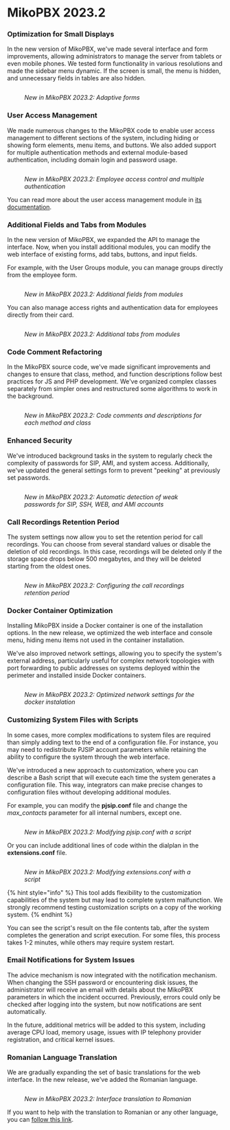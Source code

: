 # MikoPBX 2023.2

### Optimization for Small Displays

In the new version of MikoPBX, we've made several interface and form improvements, allowing administrators to manage the server from tablets or even mobile phones. We tested form functionality in various resolutions and made the sidebar menu dynamic. If the screen is small, the menu is hidden, and unnecessary fields in tables are also hidden.

<figure><img src="../../.gitbook/assets/2023_2AdaptiveEng.gif" alt=""><figcaption><p><em>New in MikoPBX 2023.2: Adaptive forms</em></p></figcaption></figure>

### User Access Management

We made numerous changes to the MikoPBX code to enable user access management to different sections of the system, including hiding or showing form elements, menu items, and buttons. We also added support for multiple authentication methods and external module-based authentication, including domain login and password usage.

<figure><img src="../../.gitbook/assets/module-index-page.png" alt=""><figcaption><p><em>New in MikoPBX 2023.2: Employee access control and multiple authentication</em></p></figcaption></figure>

You can read more about the user access management module in [its documentation](../../modules/miko/module-users-u-i.md).

### Additional Fields and Tabs from Modules

In the new version of MikoPBX, we expanded the API to manage the interface. Now, when you install additional modules, you can modify the web interface of existing forms, add tabs, buttons, and input fields.

For example, with the User Groups module, you can manage groups directly from the employee form.

<figure><img src="../../.gitbook/assets/New2023.2.additionalFieldsEn.png" alt=""><figcaption><p><em>New in MikoPBX 2023.2: Additional fields from modules</em></p></figcaption></figure>

You can also manage access rights and authentication data for employees directly from their card.

<figure><img src="../../.gitbook/assets/New2023.2.additionalTabEn.png" alt=""><figcaption><p><em>New in MikoPBX 2023.2: Additional tabs from modules</em></p></figcaption></figure>

### Code Comment Refactoring

In the MikoPBX source code, we've made significant improvements and changes to ensure that class, method, and function descriptions follow best practices for JS and PHP development. We've organized complex classes separately from simpler ones and restructured some algorithms to work in the background.

<figure><img src="../../.gitbook/assets/New2023.3.CodeCommentsEng.png" alt=""><figcaption><p><em>New in MikoPBX 2023.2: Code comments and descriptions for each method and class</em></p></figcaption></figure>

### Enhanced Security

We've introduced background tasks in the system to regularly check the complexity of passwords for SIP, AMI, and system access. Additionally, we've updated the general settings form to prevent "peeking" at previously set passwords.

<figure><img src="../../.gitbook/assets/New2023.2 - simple passwords en.png" alt=""><figcaption><p><em>New in MikoPBX 2023.2: Automatic detection of weak passwords for SIP, SSH, WEB, and AMI accounts</em></p></figcaption></figure>

### Call Recordings Retention Period

The system settings now allow you to set the retention period for call recordings. You can choose from several standard values or disable the deletion of old recordings. In this case, recordings will be deleted only if the storage space drops below 500 megabytes, and they will be deleted starting from the oldest ones.

<figure><img src="../../.gitbook/assets/New2023.2 - recordingsSliderEn.png" alt=""><figcaption><p><em>New in MikoPBX 2023.2: Configuring the call recordings retention period</em></p></figcaption></figure>

### Docker Container Optimization

Installing MikoPBX inside a Docker container is one of the installation options. In the new release, we optimized the web interface and console menu, hiding menu items not used in the container installation.&#x20;

We've also improved network settings, allowing you to specify the system's external address, particularly useful for complex network topologies with port forwarding to public addresses on systems deployed within the perimeter and installed inside Docker containers.

<figure><img src="../../.gitbook/assets/New2023.2 - docker-nework-en.png" alt=""><figcaption><p><em>New in MikoPBX 2023.2: Optimized network settings for the docker instalation</em></p></figcaption></figure>

### Customizing System Files with Scripts

In some cases, more complex modifications to system files are required than simply adding text to the end of a configuration file. For instance, you may need to redistribute PJSIP account parameters while retaining the ability to configure the system through the web interface.

We've introduced a new approach to customization, where you can describe a Bash script that will execute each time the system generates a configuration file. This way, integrators can make precise changes to configuration files without developing additional modules.

For example, you can modify the **pjsip.conf** file and change the _max\_contacts_ parameter for all internal numbers, except one.

<figure><img src="../../.gitbook/assets/New2023.2 - pjsip max contact en.png" alt=""><figcaption><p><em>New in MikoPBX 2023.2: Modifying pjsip.conf with a script</em></p></figcaption></figure>

Or you can include additional lines of code within the dialplan in the **extensions.conf** file.

<figure><img src="../../.gitbook/assets/New2023.2 - extensions add string en.png" alt=""><figcaption><p><em>New in MikoPBX 2023.2: Modifying extensions.conf with a script</em></p></figcaption></figure>

{% hint style="info" %}
This tool adds flexibility to the customization capabilities of the system but may lead to complete system malfunction. We strongly recommend testing customization scripts on a copy of the working system.
{% endhint %}

You can see the script's result on the file contents tab, after the system completes the generation and script execution. For some files, this process takes 1-2 minutes, while others may require system restart.

### Email Notifications for System Issues

The advice mechanism is now integrated with the notification mechanism. When changing the SSH password or encountering disk issues, the administrator will receive an email with details about the MikoPBX parameters in which the incident occurred. Previously, errors could only be checked after logging into the system, but now notifications are sent automatically.

In the future, additional metrics will be added to this system, including average CPU load, memory usage, issues with IP telephony provider registration, and critical kernel issues.

### Romanian Language Translation

We are gradually expanding the set of basic translations for the web interface. In the new release, we've added the Romanian language.

<figure><img src="../../.gitbook/assets/New2023.2.RomanianLanguage.png" alt=""><figcaption><p><em>New in MikoPBX 2023.2: Interface translation to Romanian</em></p></figcaption></figure>

If you want to help with the translation to Romanian or any other language, you can [follow this link](https://weblate.mikopbx.com/projects/mikopbx/admin-web-interface/).
